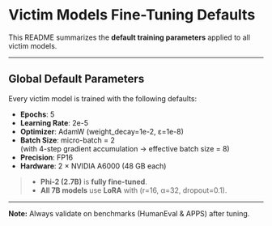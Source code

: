 # Victim Models Fine-Tuning Defaults 

This README summarizes the **default training parameters** applied to all victim models.

---

## Global Default Parameters

Every victim model is trained with the following defaults:

- **Epochs**: 5
- **Learning Rate**: 2e-5
- **Optimizer**: AdamW (weight_decay=1e-2, ε=1e-8)
- **Batch Size**: micro-batch = 2  
  (with 4-step gradient accumulation → effective batch size = 8)
- **Precision**: FP16
- **Hardware**: 2 × NVIDIA A6000 (48 GB each)

> - **Phi-2 (2.7B)** is **fully fine-tuned**.
> - **All 7B models** use **LoRA** with (r=16, α=32, dropout=0.1).



---

**Note:** Always validate on  benchmarks (HumanEval & APPS) after tuning. 

